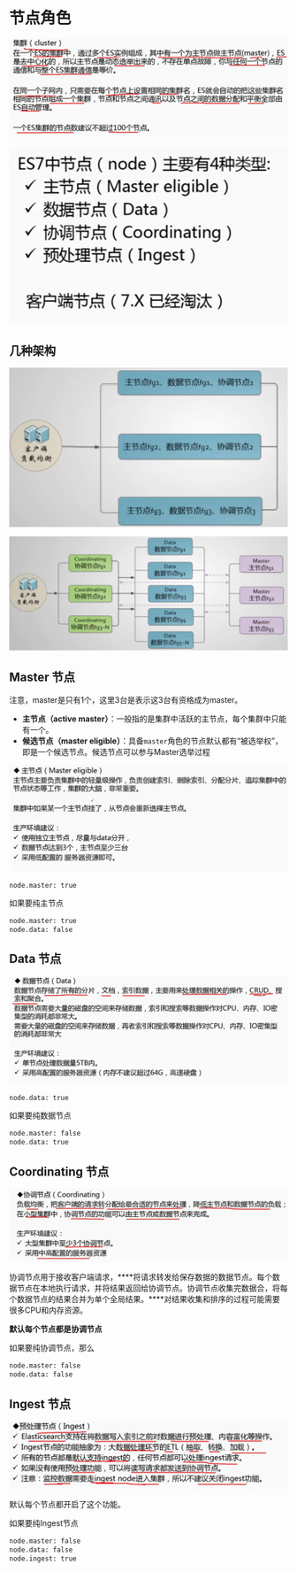 

# 节点角色

![image-20221106202721409](https://raw.githubusercontent.com/YE-Fan/k8s-learning/main/imgs/202211062027568.png)





![image-20221106202743845](https://raw.githubusercontent.com/YE-Fan/k8s-learning/main/imgs/202211062027901.png)





## 几种架构

![image-20221106202919138](https://raw.githubusercontent.com/YE-Fan/k8s-learning/main/imgs/202211062029199.png)





![image-20221106202937573](https://raw.githubusercontent.com/YE-Fan/k8s-learning/main/imgs/202211062029662.png)







## Master  节点

注意，master是只有1个，这里3台是表示这3台有资格成为master。



- **主节点（active master）**：一般指的是集群中活跃的主节点，每个集群中只能有一个。
- **候选节点（master eligible）**：具备`master`角色的节点默认都有“被选举权”，即是一个候选节点。候选节点可以参与Master选举过程



![image-20221106203021956](https://raw.githubusercontent.com/YE-Fan/k8s-learning/main/imgs/202211062030049.png)



```
node.master: true
```



如果要纯主节点

```
node.master: true
node.data: false
```







## Data  节点



![image-20221106203039972](https://raw.githubusercontent.com/YE-Fan/k8s-learning/main/imgs/202211062030092.png)



```
node.data: true
```



如果要纯数据节点

```
node.master: false
node.data: true
```





## Coordinating 节点

![image-20221106203149001](https://raw.githubusercontent.com/YE-Fan/k8s-learning/main/imgs/202211062031079.png)

协调节点用于接收客户端请求，***\*将请求转发给保存数据的数据节点。每个数据节点在本地执行请求，并将结果返回给协调节点。协调节点收集完数据合，将每个数据节点的结果合并为单个全局结果。\****对结果收集和排序的过程可能需要很多CPU和内存资源。



**默认每个节点都是协调节点**



如果要纯协调节点，那么

```
node.master: false
node.data: false
```







## Ingest 节点



![image-20221106203242124](https://raw.githubusercontent.com/YE-Fan/k8s-learning/main/imgs/202211062032225.png)



默认每个节点都开启了这个功能。

如果要纯Ingest节点

```
node.master: false
node.data: false
node.ingest: true
```







## 